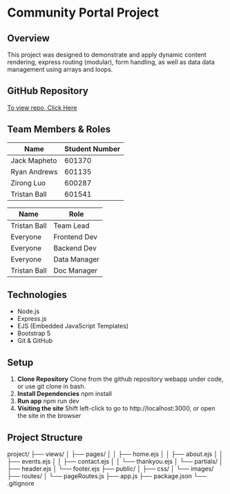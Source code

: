 # Community Portal Project

## Overview

This project was designed to demonstrate and apply dynamic content rendering, express routing (modular), form handling, as well as data data management using arrays and loops.

## GitHub Repository

[To view repo, Click Here]()

## Team Members & Roles

| Name             | Student Number |
|------------------|----------------|
| Jack Mapheto     | 601370         |
| Ryan Andrews     | 601135         |
| Zirong Luo       | 600287         |
| Tristan Ball     | 601541         |

| Name             | Role           |
|------------------|----------------|
| Tristan Ball     | Team Lead      |
| Everyone         | Frontend Dev   |
| Everyone         | Backend Dev    |
| Everyone         | Data Manager   |
| Tristan Ball     | Doc Manager    |

## Technologies

- Node.js
- Express.js
- EJS (Embedded JavaScript Templates)
- Bootstrap 5
- Git & GitHub

## Setup

1. **Clone Repository**
    Clone from the github repository webapp under code, or use git clone <url> in bash.
2. **Install Dependencies**
    npm install 
3. **Run app**
    npm run dev
4. **Visiting the site**
    Shift left-click to go to http://localhost:3000,
    or open the site in the browser

## Project Structure

project/
├── views/
│   ├── pages/
│   │   ├── home.ejs
│   │   ├── about.ejs
│   │   ├── events.ejs
│   │   ├── contact.ejs
│   │   └── thankyou.ejs
│   └── partials/
│       ├── header.ejs
│       └── footer.ejs
├── public/
│   ├── css/
│   └── images/
├── routes/
│   └── pageRoutes.js
├── app.js
├── package.json
└── .gitignore